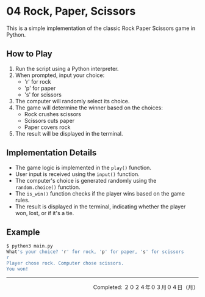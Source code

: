 # 04 Rock, Paper, Scissors

This is a simple implementation of the classic Rock Paper Scissors game in Python.

## How to Play

1. Run the script using a Python interpreter.
2. When prompted, input your choice:
   - 'r' for rock
   - 'p' for paper
   - 's' for scissors
3. The computer will randomly select its choice.
4. The game will determine the winner based on the choices:
   - Rock crushes scissors
   - Scissors cuts paper
   - Paper covers rock
5. The result will be displayed in the terminal.


## Implementation Details

- The game logic is implemented in the `play()` function.
- User input is received using the `input()` function.
- The computer's choice is generated randomly using the `random.choice()` function.
- The `is_win()` function checks if the player wins based on the game rules.
- The result is displayed in the terminal, indicating whether the player won, lost, or if it's a tie.

## Example

```bash
$ python3 main.py
What's your choice? 'r' for rock, 'p' for paper, 's' for scissors
r
Player chose rock. Computer chose scissors.
You won!
```
---
<p align="right">Completed: ２０２４年０３月０４日（月）</p>